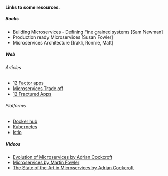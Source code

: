 #### Links to some resources.

##### Books

- Building Microservices - Defining Fine grained systems  [Sam Newman]
- Production ready Microservices [Susan Fowler]
- Microservices Architecture [Irakli, Ronnie, Matt]


##### Web

###### Articles

- [12 Factor apps](https://12factor.net/)
- [Microservices Trade off](https://martinfowler.com/articles/microservice-trade-offs.html)
- [12 Fractured Apps](https://medium.com/@kelseyhightower/12-fractured-apps-1080c73d481c)

###### Platforms

- [Docker hub](https://hub.docker.com/)
- [Kubernetes](https://kubernetes.io/docs/tutorials/kubernetes-basics/)
- [Istio](https://istio.io/)

##### Videos

- [Evolution of Microservices by Adrian Cockcroft](http://www.ustream.tv/recorded/86151804)
- [Microservices by Martin Fowler](https://www.youtube.com/watch?v=wgdBVIX9ifA)
- [The State of the Art in Microservices by Adrian Cockcroft](https://www.youtube.com/watch?v=pwpxq9-uw_0)
